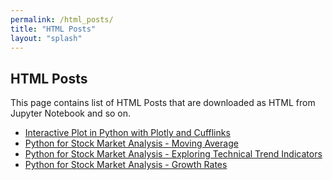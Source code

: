 ```yaml
---
permalink: /html_posts/
title: "HTML Posts"
layout: "splash"
---
```

## HTML Posts

This page contains list of HTML Posts that are downloaded as HTML from Jupyter Notebook and so on.

* [Interactive Plot in Python with Plotly and Cufflinks]({{site.url}}/html_posts/interactive_plot_with_plotly)
* [Python for Stock Market Analysis - Moving Average]({{site.url}}/html_posts/python-for-stock-market-analysis-moving-averages)
* [Python for Stock Market Analysis - Exploring Technical Trend Indicators]({{site.url}}/html_posts/python-for-stock-market-analysis-exploring-different-types-of-trend-Indicators)
* [Python for Stock Market Analysis - Growth Rates]({{site.url}}/html_posts/python-for-stock-market-analysis-growth-rates.html)